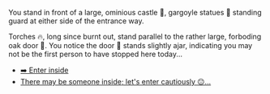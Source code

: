 You stand in front of a large, ominious castle 🏰, gargoyle statues 🗿 standing guard at either side of the entrance way. 

Torches 🔥, long since burnt out, stand parallel to the rather large, forboding oak door 🚪. You notice the door 🚪 stands slightly ajar, indicating you may not be the first person to have stopped here today...

- [➡️ Enter inside](2.md)
- [There may be someone inside; let's enter cautiously 😐...](2.md)
